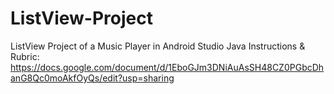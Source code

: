 # ListView-Project
ListView Project of a Music Player in Android Studio Java
Instructions & Rubric: https://docs.google.com/document/d/1EboGJm3DNiAuAsSH48CZ0PGbcDhanG8Qc0moAkfOyQs/edit?usp=sharing
